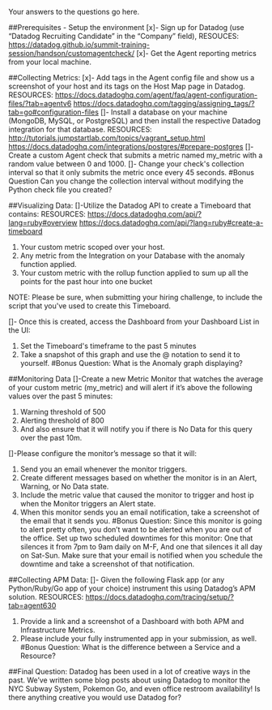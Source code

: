 Your answers to the questions go here.


##Prerequisites - Setup the environment
[x]- Sign up for Datadog (use “Datadog Recruiting Candidate” in the “Company” field),
RESOUCES: https://datadog.github.io/summit-training-session/handson/customagentcheck/
[x]- Get the Agent reporting metrics from your local machine.

##Collecting Metrics:
[x]- Add tags in the Agent config file and show us a screenshot of your host and its tags on the Host Map page in Datadog.
RESOURCES: 
https://docs.datadoghq.com/agent/faq/agent-configuration-files/?tab=agentv6
https://docs.datadoghq.com/tagging/assigning_tags/?tab=go#configuration-files
[]- Install a database on your machine (MongoDB, MySQL, or PostgreSQL) and then install the respective Datadog integration for that database.
RESOURCES:
http://tutorials.jumpstartlab.com/topics/vagrant_setup.html
https://docs.datadoghq.com/integrations/postgres/#prepare-postgres
[]- Create a custom Agent check that submits a metric named my_metric with a random value between 0 and 1000.
[]- Change your check's collection interval so that it only submits the metric once every 45 seconds.
#Bonus Question Can you change the collection interval without modifying the Python check file you created?

##Visualizing Data:
[]-Utilize the Datadog API to create a Timeboard that contains:
RESOURCES:
https://docs.datadoghq.com/api/?lang=ruby#overview
https://docs.datadoghq.com/api/?lang=ruby#create-a-timeboard

1. Your custom metric scoped over your host.
2. Any metric from the Integration on your Database with the anomaly function applied.
3. Your custom metric with the rollup function applied to sum up all the points for the past hour into one bucket

NOTE: Please be sure, when submitting your hiring challenge, to include the script that you've used to create this Timeboard.

[]- Once this is created, access the Dashboard from your Dashboard List in the UI:
1. Set the Timeboard's timeframe to the past 5 minutes
2. Take a snapshot of this graph and use the @ notation to send it to yourself.
#Bonus Question: What is the Anomaly graph displaying?

##Monitoring Data
[]-Create a new Metric Monitor that watches the average of your custom metric (my_metric) and will alert if it’s above the following values over the past 5 minutes:
1. Warning threshold of 500
2. Alerting threshold of 800
3. And also ensure that it will notify you if there is No Data for this query over the past 10m.

[]-Please configure the monitor’s message so that it will:
1. Send you an email whenever the monitor triggers.
2. Create different messages based on whether the monitor is in an Alert, Warning, or No Data state.
3. Include the metric value that caused the monitor to trigger and host ip when the Monitor triggers an Alert state.
4. When this monitor sends you an email notification, take a screenshot of the email that it sends you.
#Bonus Question: Since this monitor is going to alert pretty often, you don’t want to be alerted when you are out of the office. Set up two scheduled downtimes for this monitor: One that silences it from 7pm to 9am daily on M-F, And one that silences it all day on Sat-Sun. Make sure that your email is notified when you schedule the downtime and take a screenshot of that notification.

##Collecting APM Data:
[]- Given the following Flask app (or any Python/Ruby/Go app of your choice) instrument this using Datadog’s APM solution. 
RESOURCES:
https://docs.datadoghq.com/tracing/setup/?tab=agent630

1. Provide a link and a screenshot of a Dashboard with both APM and Infrastructure Metrics.
2. Please include your fully instrumented app in your submission, as well.
#Bonus Question: What is the difference between a Service and a Resource?

##Final Question:
Datadog has been used in a lot of creative ways in the past. We’ve written some blog posts about using Datadog to monitor the NYC Subway System, Pokemon Go, and even office restroom availability! Is there anything creative you would use Datadog for?

